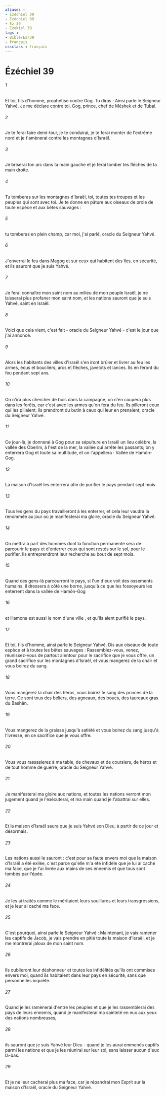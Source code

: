 ```yaml
---
aliases : 
- Ézéchiel 39
- Ézéchiel 39
- Ez 39
- Ezekiel 39
tags : 
- Bible/Ez/39
- français
cssclass : français
---
```


# Ézéchiel 39

###### 1
Et toi, fils d'homme, prophétise contre Gog. Tu diras : Ainsi parle le Seigneur Yahvé. Je me déclare contre toi, Gog, prince, chef de Méshek et de Tubal. 
###### 2
Je te ferai faire demi-tour, je te conduirai, je te ferai monter de l'extrême nord et je t'amènerai contre les montagnes d'Israël. 
###### 3
Je briserai ton arc dans ta main gauche et je ferai tomber tes flèches de ta main droite. 
###### 4
Tu tomberas sur les montagnes d'Israël, toi, toutes tes troupes et les peuples qui sont avec toi. Je te donne en pâture aux oiseaux de proie de toute espèce et aux bêtes sauvages : 
###### 5
tu tomberas en plein champ, car moi, j'ai parlé, oracle du Seigneur Yahvé. 
###### 6
J'enverrai le feu dans Magog et sur ceux qui habitent des îles, en sécurité, et ils sauront que je suis Yahvé. 
###### 7
Je ferai connaître mon saint nom au milieu de mon peuple Israël, je ne laisserai plus profaner mon saint nom, et les nations sauront que je suis Yahvé, saint en Israël. 
###### 8
Voici que cela vient, c'est fait - oracle du Seigneur Yahvé - c'est le jour que j'ai annoncé. 
###### 9
Alors les habitants des villes d'Israël s'en iront brûler et livrer au feu les armes, écus et boucliers, arcs et flèches, javelots et lances. Ils en feront du feu pendant sept ans. 
###### 10
On n'ira plus chercher de bois dans la campagne, on n'en coupera plus dans les forêts, car c'est avec les armes qu'on fera du feu. Ils pilleront ceux qui les pillaient, ils prendront du butin à ceux qui leur en prenaient, oracle du Seigneur Yahvé. 
###### 11
Ce jour-là, je donnerai à Gog pour sa sépulture en Israël un lieu célèbre, la vallée des Oberim, à l'est de la mer, la vallée qui arrête les passants; on y enterrera Gog et toute sa multitude, et on l'appellera : Vallée de Hamôn-Gog. 
###### 12
La maison d'Israël les enterrera afin de purifier le pays pendant sept mois. 
###### 13
Tous les gens du pays travailleront à les enterrer, et cela leur vaudra la renommée au jour où je manifesterai ma gloire, oracle du Seigneur Yahvé. 
###### 14
On mettra à part des hommes dont la fonction permanente sera de parcourir le pays et d'enterrer ceux qui sont restés sur le sol, pour le purifier. Ils entreprendront leur recherche au bout de sept mois. 
###### 15
Quand ces gens-là parcourront le pays, si l'un d'eux voit des ossements humains, il dressera à côté une borne, jusqu'à ce que les fossoyeurs les enterrent dans la vallée de Hamôn-Gog 
###### 16
et Hamona est aussi le nom d'une ville , et qu'ils aient purifié le pays. 
###### 17
Et toi, fils d'homme, ainsi parle le Seigneur Yahvé. Dis aux oiseaux de toute espèce et à toutes les bêtes sauvages : Rassemblez-vous, venez, réunissez-vous de partout alentour pour le sacrifice que je vous offre, un grand sacrifice sur les montagnes d'Israël, et vous mangerez de la chair et vous boirez du sang. 
###### 18
Vous mangerez la chair des héros, vous boirez le sang des princes de la terre. Ce sont tous des béliers, des agneaux, des boucs, des taureaux gras du Bashân. 
###### 19
Vous mangerez de la graisse jusqu'à satiété et vous boirez du sang jusqu'à l'ivresse, en ce sacrifice que je vous offre. 
###### 20
Vous vous rassasierez à ma table, de chevaux et de coursiers, de héros et de tout homme de guerre, oracle du Seigneur Yahvé. 
###### 21
Je manifesterai ma gloire aux nations, et toutes les nations verront mon jugement quand je l'exécuterai, et ma main quand je l'abattrai sur elles. 
###### 22
Et la maison d'Israël saura que je suis Yahvé son Dieu, à partir de ce jour et désormais. 
###### 23
Les nations aussi le sauront : c'est pour sa faute envers moi que la maison d'Israël a été exilée, c'est parce qu'elle m'a été infidèle que je lui ai caché ma face, que je l'ai livrée aux mains de ses ennemis et que tous sont tombés par l'épée. 
###### 24
Je les ai traités comme le méritaient leurs souillures et leurs transgressions, et je leur ai caché ma face. 
###### 25
C'est pourquoi, ainsi parle le Seigneur Yahvé : Maintenant, je vais ramener les captifs de Jacob, je vais prendre en pitié toute la maison d'Israël, et je me montrerai jaloux de mon saint nom. 
###### 26
Ils oublieront leur déshonneur et toutes les infidélités qu'ils ont commises envers moi, quand ils habitaient dans leur pays en sécurité, sans que personne les inquiète. 
###### 27
Quand je les ramènerai d'entre les peuples et que je les rassemblerai des pays de leurs ennemis, quand je manifesterai ma sainteté en eux aux yeux des nations nombreuses, 
###### 28
ils sauront que je suis Yahvé leur Dieu - quand je les aurai emmenés captifs parmi les nations et que je les réunirai sur leur sol, sans laisser aucun d'eux là-bas. 
###### 29
Et je ne leur cacherai plus ma face, car je répandrai mon Esprit sur la maison d'Israël, oracle du Seigneur Yahvé. 
